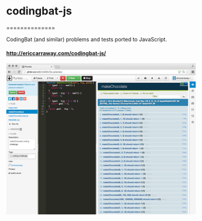 # codingbat-js
==============

CodingBat (and similar) problems and tests ported to JavaScript.

#### http://ericcarraway.com/codingbat-js/

![make-chocolate-in-plnkr.png](./_img/make-chocolate-in-plnkr.png)
